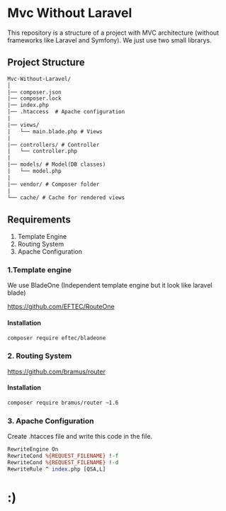 # Mvc Without Laravel
This repository is a structure of a project with MVC architecture (without frameworks like Laravel and Symfony).
We just use two small librarys.

## Project Structure
```txt
Mvc-Without-Laravel/
│
|── composer.json
|── composer.lock
|── index.php
|── .htaccess  # Apache configuration
|
|── views/
|   └── main.blade.php # Views
|
|── controllers/ # Controller
|   └── controller.php
|
|── models/ # Model(DB classes)
|   └── model.php
|
|── vendor/ # Composer folder
|
└── cache/ # Cache for rendered views
```

## Requirements
1. Template Engine
2. Routing System
3. Apache Configuration

### 1.Template engine
We use BladeOne (Independent template engine but it look like laravel blade)

https://github.com/EFTEC/RouteOne
#### Installation
```bash
composer require eftec/bladeone
```

### 2. Routing System
https://github.com/bramus/router

#### Installation
```bash
composer require bramus/router ~1.6
```

### 3. Apache Configuration
Create .htacces file and write this code in the file.
```perl
RewriteEngine On
RewriteCond %{REQUEST_FILENAME} !-f
RewriteCond %{REQUEST_FILENAME} !-d
RewriteRule ^ index.php [QSA,L]
```
# :)
